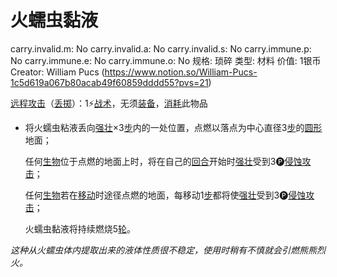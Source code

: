 # 火蠕虫黏液

carry.invalid.m: No
carry.invalid.a: No
carry.invalid.s: No
carry.immune.p: No
carry.immune.e: No
carry.immune.o: No
规格: 琐碎
类型: 材料
价值: 1银币
Creator: William Pucs (https://www.notion.so/William-Pucs-1c5d619a067b80acab49f60859dddd55?pvs=21)

<aside>

[远程攻击](https://www.notion.so/1b4d619a067b805f8c27e6cffc369b74?pvs=21)（[丢掷](https://www.notion.so/1b6d619a067b80d3933ddcb34e1b3ead?pvs=21)）：1⚡️[战术](https://www.notion.so/1b3d619a067b8051b6eaffd160aee01c?pvs=21)，无须[装备](https://www.notion.so/1b3d619a067b80f99057fe3412922dd5?pvs=21)，[消耗](https://www.notion.so/1b3d619a067b80789d16e44120e1be39?pvs=21)此物品

- 将火蠕虫粘液丢向[强壮](https://www.notion.so/1b3d619a067b8018b6a6d9d43490bbdc?pvs=21)×3[步](https://www.notion.so/1b3d619a067b800fb1cfe9f0ef45b9ef?pvs=21)内的一处位置，点燃以落点为中心直径3[步](https://www.notion.so/1b3d619a067b800fb1cfe9f0ef45b9ef?pvs=21)的[圆形](https://www.notion.so/1b3d619a067b8002805bceb619ed8947?pvs=21)地面；
    
    任何[生物](https://www.notion.so/1b3d619a067b80d0bbe1d113bf20ff1f?pvs=21)位于点燃的地面上时，将在自己的[回合](https://www.notion.so/1b3d619a067b80d5b828fcef065cc971?pvs=21)开始时[强壮](https://www.notion.so/1b3d619a067b8018b6a6d9d43490bbdc?pvs=21)受到3🅟[侵蚀攻击](https://www.notion.so/1b4d619a067b80658956f8f0545547a9?pvs=21)；
    
    任何[生物](https://www.notion.so/1b3d619a067b80d0bbe1d113bf20ff1f?pvs=21)若在[移动](https://www.notion.so/1b3d619a067b80a4a587d4f966ce6b79?pvs=21)时途径点燃的地面，每移动1[步](https://www.notion.so/1b3d619a067b800fb1cfe9f0ef45b9ef?pvs=21)都将使[强壮](https://www.notion.so/1b3d619a067b8018b6a6d9d43490bbdc?pvs=21)受到3🅟[侵蚀攻击](https://www.notion.so/1b4d619a067b80658956f8f0545547a9?pvs=21)；
    
    火蠕虫黏液将持续燃烧5[轮](https://www.notion.so/1b3d619a067b80aeb62df5a99bfb8a82?pvs=21)。
    
</aside>

*这种从火蠕虫体内提取出来的液体性质很不稳定，使用时稍有不慎就会引燃熊熊烈火。*